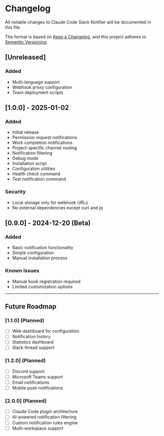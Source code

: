 # Changelog

All notable changes to Claude Code Slack Notifier will be documented in this file.

The format is based on [Keep a Changelog](https://keepachangelog.com/en/1.0.0/),
and this project adheres to [Semantic Versioning](https://semver.org/spec/v2.0.0.html).

## [Unreleased]

### Added
- Multi-language support
- Webhook proxy configuration
- Team deployment scripts

## [1.0.0] - 2025-01-02

### Added
- Initial release
- Permission request notifications
- Work completion notifications
- Project-specific channel routing
- Notification filtering
- Debug mode
- Installation script
- Configuration utilities
- Health check command
- Test notification command

### Security
- Local storage only for webhook URLs
- No external dependencies except curl and jq

## [0.9.0] - 2024-12-20 (Beta)

### Added
- Basic notification functionality
- Simple configuration
- Manual installation process

### Known Issues
- Manual hook registration required
- Limited customization options

---

## Future Roadmap

### [1.1.0] (Planned)
- [ ] Web dashboard for configuration
- [ ] Notification history
- [ ] Statistics dashboard
- [ ] Slack thread support

### [1.2.0] (Planned)
- [ ] Discord support
- [ ] Microsoft Teams support
- [ ] Email notifications
- [ ] Mobile push notifications

### [2.0.0] (Planned)
- [ ] Claude Code plugin architecture
- [ ] AI-powered notification filtering
- [ ] Custom notification rules engine
- [ ] Multi-workspace support